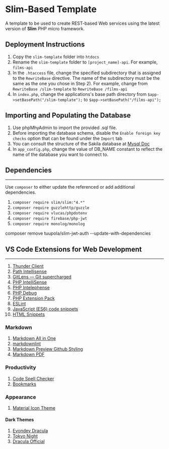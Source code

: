 # Slim-Based Template

A template to be used to create REST-based Web services using the latest version of **Slim** PHP micro framework.

## Deployment Instructions

1. Copy the `slim-template` folder into `htdocs`
2. Rename the `slim-template` folder to `[project_name]-api`. For example, `films-api`
3. In the `.htaccess` file, change the specified subdirectory that is assigned to the `RewriteBase` directive.  The name of the subdirectory must be the same as the one you chose in Step 2). For example, change from `RewriteBase /slim-template` to  `RewriteBase /films-api`
4. In `index.php`, change the applications's base path directory from  `$app->setBasePath("/slim-template");` to `$app->setBasePath("/films-api");`

## Importing and Populating the Database

1. Use phpMhyAdmin to import the provided .sql file.
2. Before importing the database schema, disable the `Enable foreign key checks` option that can be found under the `Import` tab
3. You can consult the structure of the Sakila database at [Mysql Doc](https://dev.mysql.com/doc/sakila/en/sakila-structure.html)
4. In `app_config.php`, change the value of DB_NAME constant to reflect the name of the database you want to connect to.

## Dependencies

---

Use `composer` to either update the referenced or add additional dependencies.

1. `composer require slim/slim:"4.*"`
2. `composer require guzzlehttp/guzzle`
3. `composer require vlucas/phpdotenv`
4. `composer require firebase/php-jwt`
5. `composer require monolog/monolog`

composer remove tuupola/slim-jwt-auth --update-with-dependencies


## VS Code Extensions for Web Development

---

1. [Thunder Client](https://marketplace.visualstudio.com/items?itemName=rangav.vscode-thunder-client)
2. [Path Intellisense](https://marketplace.visualstudio.com/items?itemName=christian-kohler.path-intellisense)
3. [GitLens — Git supercharged](https://marketplace.visualstudio.com/items?itemName=eamodio.gitlens)
4. [PHP IntelliSense](https://marketplace.visualstudio.com/items?itemName=zobo.php-intellisense)
5. [PHP Intelephense](https://marketplace.visualstudio.com/items?itemName=bmewburn.vscode-intelephense-client)
6. [PHP Debug](https://marketplace.visualstudio.com/items?itemName=xdebug.php-debug)
7. [PHP Extension Pack](https://marketplace.visualstudio.com/items?itemName=xdebug.php-pack)
8. [ESLint](https://marketplace.visualstudio.com/items?itemName=dbaeumer.vscode-eslint)
9. [JavaScript (ES6) code snippets](https://marketplace.visualstudio.com/items?itemName=xabikos.JavaScriptSnippets)
10. [HTML Snippets](https://marketplace.visualstudio.com/items?itemName=abusaidm.html-snippets)

### Markdown

1. [Markdown All in One](https://marketplace.visualstudio.com/items?itemName=yzhang.markdown-all-in-one)
2. [markdownlint](https://marketplace.visualstudio.com/items?itemName=DavidAnson.vscode-markdownlint)
3. [Markdown Preview Github Styling](https://marketplace.visualstudio.com/items?itemName=bierner.markdown-preview-github-styles)
4. [Markdown PDF](https://marketplace.visualstudio.com/items?itemName=yzane.markdown-pdf)

### Productivity

1. [Code Spell Checker](https://marketplace.visualstudio.com/items?itemName=streetsidesoftware.code-spell-checker)
2. [Bookmarks](https://marketplace.visualstudio.com/items?itemName=alefragnani.Bookmarks)

### Appearance

1. [Material Icon Theme](https://marketplace.visualstudio.com/items?itemName=PKief.material-icon-theme)

#### Dark Themes

1. [Evondev Dracula](https://marketplace.visualstudio.com/items?itemName=evondev.dracula-high-contrast)
2. [Tokyo Night](https://marketplace.visualstudio.com/items?itemName=enkia.tokyo-night)
3. [Dracula Official](https://marketplace.visualstudio.com/items?itemName=dracula-theme.theme-dracula)
